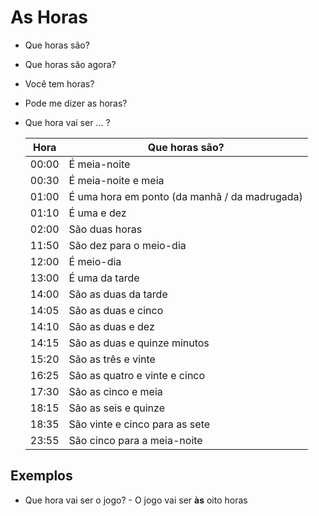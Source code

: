 # As Horas

* Que horas são?
* Que horas são agora?
* Você tem horas?
* Pode me dizer as horas?
* Que hora vai ser ... ?

  | Hora | Que horas são? |
  | -- | -- |
  | 00:00 | É meia-noite |
  | 00:30 | É meia-noite e meia |
  | 01:00 | É uma hora em ponto (da manhã / da madrugada) |
  | 01:10 | É uma e dez |
  | 02:00 | São duas horas |
  | 11:50 | São dez para o meio-dia |
  | 12:00 | É meio-dia |
  | 13:00 | É uma da tarde |
  | 14:00 | São as duas da tarde |
  | 14:05 | São as duas e cinco |
  | 14:10 | São as duas e dez |
  | 14:15 | São as duas e quinze minutos |
  | 15:20 | São as três e vinte |
  | 16:25 | São as quatro e vinte e cinco |
  | 17:30 | São as cinco e meia |
  | 18:15 | São as seis e quinze |
  | 18:35 | São vinte e cinco para as sete |
  | 23:55 | São cinco para a meia-noite |

## Exemplos

* Que hora vai ser o jogo? - O jogo vai ser **às** oito horas

